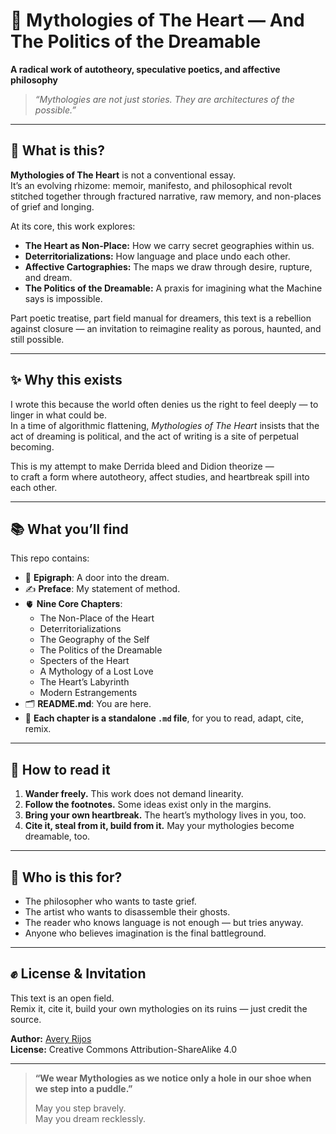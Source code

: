 # 🌙 Mythologies of The Heart — And The Politics of the Dreamable

**A radical work of autotheory, speculative poetics, and affective philosophy**  

> *“Mythologies are not just stories. They are architectures of the possible.”*

---

## 💭 What is this?

**Mythologies of The Heart** is not a conventional essay.  
It’s an evolving rhizome: memoir, manifesto, and philosophical revolt stitched together through fractured narrative, raw memory, and non-places of grief and longing.

At its core, this work explores:

- **The Heart as Non-Place:** How we carry secret geographies within us.
- **Deterritorializations:** How language and place undo each other.
- **Affective Cartographies:** The maps we draw through desire, rupture, and dream.
- **The Politics of the Dreamable:** A praxis for imagining what the Machine says is impossible.

Part poetic treatise, part field manual for dreamers, this text is a rebellion against closure — an invitation to reimagine reality as porous, haunted, and still possible.

---

## ✨ Why this exists

I wrote this because the world often denies us the right to feel deeply — to linger in what could be.  
In a time of algorithmic flattening, *Mythologies of The Heart* insists that the act of dreaming is political, and the act of writing is a site of perpetual becoming.

This is my attempt to make Derrida bleed and Didion theorize —  
to craft a form where autotheory, affect studies, and heartbreak spill into each other.

---

## 📚 What you’ll find

This repo contains:

- 📄 **Epigraph**: A door into the dream.
- ✍️ **Preface**: My statement of method.
- 🫀 **Nine Core Chapters**:  
  - The Non-Place of the Heart  
  - Deterritorializations  
  - The Geography of the Self  
  - The Politics of the Dreamable  
  - Specters of the Heart  
  - A Mythology of a Lost Love  
  - The Heart’s Labyrinth  
  - Modern Estrangements
- 🗂️ **README.md**: You are here.
- 📎 **Each chapter is a standalone `.md` file**, for you to read, adapt, cite, remix.

---

## 🌌 How to read it

1. **Wander freely.** This work does not demand linearity.
2. **Follow the footnotes.** Some ideas exist only in the margins.
3. **Bring your own heartbreak.** The heart’s mythology lives in you, too.
4. **Cite it, steal from it, build from it.** May your mythologies become dreamable, too.

---

## 🔮 Who is this for?

- The philosopher who wants to taste grief.
- The artist who wants to disassemble their ghosts.
- The reader who knows language is not enough — but tries anyway.
- Anyone who believes imagination is the final battleground.

---

## ✊ License & Invitation

This text is an open field.  
Remix it, cite it, build your own mythologies on its ruins — just credit the source.

**Author:** [Avery Rijos](#)  
**License:** Creative Commons Attribution-ShareAlike 4.0

---

> **“We wear Mythologies as we notice only a hole in our shoe when we step into a puddle.”**  
>  
> May you step bravely.  
> May you dream recklessly.

